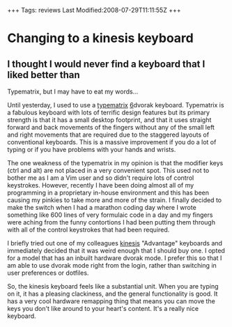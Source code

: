 +++
Tags: reviews
Last Modified:2008-07-29T11:11:55Z
+++
# Changing to a kinesis keyboard

## I thought I would never find a keyboard that I liked better than
Typematrix, but I may have to eat my words...

Until yesterday, I used to use a [typematrix][5] [6]dvorak keyboard.
Typematrix is a fabulous keyboard with lots of terrific design features
but its primary strength is that it has a small desktop footprint, and
that it uses straight forward and back movements of the fingers without
any of the small left and right movements that are required due to the
staggered layouts of conventional keyboards. This is a massive
improvement if you do a lot of typing or if you have problems with your
hands and wrists.

The one weakness of the typematrix in my opinion is that the modifier
keys (ctrl and alt) are not placed in a very convenient spot. This used
not to bother me as I am a Vim user and so didn't require lots of
control keystrokes. However, recently I have been doing almost all of
my programming in a proprietary in-house environment and this has been
causing my pinkies to take more and more of the strain. I finally
decided to make the switch when I had a marathon coding day where I
wrote something like 600 lines of very formulaic code in a day and my
fingers were aching from the funny contortions I had been putting them
through with all of the control keystrokes that had been required.

I briefly tried out one of my colleagues [kinesis][7] "Advantage"
keyboards and immediately decided that it was weird enough that I
should buy one. I opted for a model that has an inbuilt hardware dvorak
mode. I prefer this so that I am able to use dvorak mode right from the
login, rather than switching in user preferences or dotfiles.

So, the kinesis keyboard feels like a substantial unit. When you are
typing on it, it has a pleasing clackiness, and the general
functionality is good. It has a very cool hardware remapping thing that
means you can move the keys you don't like around to your heart's
content. It's a really nice keyboard.

[1]: http://www.uncarved.com/articles/kinesis
[2]: http://www.uncarved.com/
[3]: http://www.uncarved.com/articles/contact
[4]: http://www.uncarved.com/login/
[5]: http://www.typematrix.com/
[6]: http://www.mwbrooks.com/dvorak/
[7]: http://www.kinesis-ergo.com/advantage.htm
[8]: http://www.uncarved.com/tags/computers
[9]: http://www.uncarved.com/tags/reviews
[10]: mailto:sean@uncarved.com
[11]: http://creativecommons.org/licenses/by-sa/4.0/
